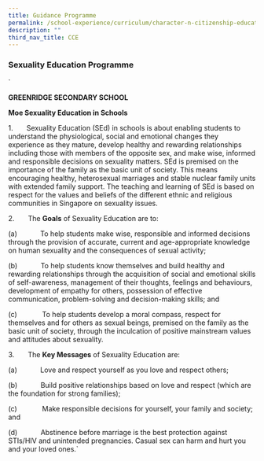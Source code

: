 ```yaml
---
title: Guidance Programme
permalink: /school-experience/curriculum/character-n-citizenship-education/guidance-programme/
description: ""
third_nav_title: CCE
---
```

### Sexuality Education Programme

`         <!-- /\* Font Definitions \*/ @font-face {font-family:SimSun; panose-1:2 1 6 0 3 1 1 1 1 1; mso-font-alt:宋体; mso-font-charset:134; mso-generic-font-family:auto; mso-font-pitch:variable; mso-font-signature:3 680460288 22 0 262145 0;} @font-face {font-family:"Cambria Math"; panose-1:2 4 5 3 5 4 6 3 2 4; mso-font-charset:0; mso-generic-font-family:roman; mso-font-pitch:variable; mso-font-signature:-536869121 1107305727 33554432 0 415 0;} @font-face {font-family:"\\@SimSun"; panose-1:2 1 6 0 3 1 1 1 1 1; mso-font-charset:134; mso-generic-font-family:auto; mso-font-pitch:variable; mso-font-signature:3 680460288 22 0 262145 0;} /\* Style Definitions \*/ p.MsoNormal, li.MsoNormal, div.MsoNormal {mso-style-unhide:no; mso-style-qformat:yes; mso-style-parent:""; margin:0mm; mso-pagination:widow-orphan; font-size:12.0pt; font-family:"Times New Roman",serif; mso-fareast-font-family:SimSun; mso-ansi-language:EN-GB;} p {mso-style-unhide:no; mso-style-link:"Normal \\(Web\\) Char"; mso-margin-top-alt:auto; margin-right:0mm; mso-margin-bottom-alt:auto; margin-left:0mm; mso-pagination:widow-orphan; font-size:12.0pt; font-family:"Times New Roman",serif; mso-fareast-font-family:SimSun; mso-ansi-language:EN-GB;} span.NormalWebChar {mso-style-name:"Normal \\(Web\\) Char"; mso-style-unhide:no; mso-style-locked:yes; mso-style-parent:""; mso-style-link:"Normal \\(Web\\)"; mso-ansi-font-size:12.0pt; mso-bidi-font-size:12.0pt; mso-ansi-language:EN-GB; mso-fareast-language:ZH-CN;} .MsoChpDefault {mso-style-type:export-only; mso-default-props:yes; font-size:10.0pt; mso-ansi-font-size:10.0pt; mso-bidi-font-size:10.0pt; mso-fareast-font-family:SimSun; mso-ansi-language:EN-SG; mso-fareast-language:EN-SG;} @page WordSection1 {size:612.0pt 792.0pt; margin:72.0pt 72.0pt 72.0pt 72.0pt; mso-header-margin:36.0pt; mso-footer-margin:36.0pt; mso-paper-source:0;} div.WordSection1 {page:WordSection1;} /\* List Definitions \*/ @list l0 {mso-list-id:787161612; mso-list-type:hybrid; mso-list-template-ids:-1864192798 -858195810 -1 -1 -1 -1 -1 -1 -1 -1;} @list l0:level1 {mso-level-number-format:alpha-lower; mso-level-text:"\\(%1\\)"; mso-level-tab-stop:72.0pt; mso-level-number-position:left; margin-left:72.0pt; text-indent:-36.0pt; text-decoration:none; text-underline:none;} @list l0:level2 {mso-level-number-format:alpha-lower; mso-level-tab-stop:90.0pt; mso-level-number-position:left; margin-left:90.0pt; text-indent:-18.0pt;} @list l0:level3 {mso-level-number-format:roman-lower; mso-level-tab-stop:126.0pt; mso-level-number-position:right; margin-left:126.0pt; text-indent:-9.0pt;} @list l0:level4 {mso-level-tab-stop:162.0pt; mso-level-number-position:left; margin-left:162.0pt; text-indent:-18.0pt;} @list l0:level5 {mso-level-number-format:alpha-lower; mso-level-tab-stop:198.0pt; mso-level-number-position:left; margin-left:198.0pt; text-indent:-18.0pt;} @list l0:level6 {mso-level-number-format:roman-lower; mso-level-tab-stop:234.0pt; mso-level-number-position:right; margin-left:234.0pt; text-indent:-9.0pt;} @list l0:level7 {mso-level-tab-stop:270.0pt; mso-level-number-position:left; margin-left:270.0pt; text-indent:-18.0pt;} @list l0:level8 {mso-level-number-format:alpha-lower; mso-level-tab-stop:306.0pt; mso-level-number-position:left; margin-left:306.0pt; text-indent:-18.0pt;} @list l0:level9 {mso-level-number-format:roman-lower; mso-level-tab-stop:342.0pt; mso-level-number-position:right; margin-left:342.0pt; text-indent:-9.0pt;} @list l1 {mso-list-id:1753118562; mso-list-type:hybrid; mso-list-template-ids:-212027516 -540117400 -1 -1 -1 -1 -1 -1 -1 -1;} @list l1:level1 {mso-level-number-format:alpha-lower; mso-level-text:"\\(%1\\)"; mso-level-tab-stop:72.0pt; mso-level-number-position:left; margin-left:72.0pt; text-indent:-36.0pt; text-decoration:none; text-underline:none;} @list l1:level2 {mso-level-number-format:alpha-lower; mso-level-tab-stop:90.0pt; mso-level-number-position:left; margin-left:90.0pt; text-indent:-18.0pt;} @list l1:level3 {mso-level-number-format:roman-lower; mso-level-tab-stop:126.0pt; mso-level-number-position:right; margin-left:126.0pt; text-indent:-9.0pt;} @list l1:level4 {mso-level-tab-stop:162.0pt; mso-level-number-position:left; margin-left:162.0pt; text-indent:-18.0pt;} @list l1:level5 {mso-level-number-format:alpha-lower; mso-level-tab-stop:198.0pt; mso-level-number-position:left; margin-left:198.0pt; text-indent:-18.0pt;} @list l1:level6 {mso-level-number-format:roman-lower; mso-level-tab-stop:234.0pt; mso-level-number-position:right; margin-left:234.0pt; text-indent:-9.0pt;} @list l1:level7 {mso-level-tab-stop:270.0pt; mso-level-number-position:left; margin-left:270.0pt; text-indent:-18.0pt;} @list l1:level8 {mso-level-number-format:alpha-lower; mso-level-tab-stop:306.0pt; mso-level-number-position:left; margin-left:306.0pt; text-indent:-18.0pt;} @list l1:level9 {mso-level-number-format:roman-lower; mso-level-tab-stop:342.0pt; mso-level-number-position:right; margin-left:342.0pt; text-indent:-9.0pt;} ol {margin-bottom:0mm;} ul {margin-bottom:0mm;} -->

**GREENRIDGE SECONDARY SCHOOL**

**Moe Sexuality Education in Schools**

1.&nbsp;&nbsp;&nbsp;&nbsp;&nbsp;&nbsp; Sexuality Education (SEd) in schools is about enabling students to understand the physiological, social and emotional changes they experience as they mature, develop healthy and rewarding relationships including those with members of the opposite sex, and make wise, informed and responsible decisions on sexuality matters. SEd is premised on the importance of the family as the basic unit of society. This means encouraging healthy, heterosexual marriages and stable nuclear family units with extended family support. The teaching and learning of SEd is based on respect for the values and beliefs of the different ethnic and religious communities in Singapore on sexuality issues.

2.&nbsp;&nbsp;&nbsp;&nbsp;&nbsp;&nbsp; The **Goals** of Sexuality Education are to:

(a)&nbsp;&nbsp;&nbsp;&nbsp;&nbsp;&nbsp;&nbsp;&nbsp;&nbsp;&nbsp;&nbsp; To help students make wise, responsible and informed decisions through the provision of accurate, current and age-appropriate knowledge on human sexuality and the consequences of sexual activity;

(b)&nbsp;&nbsp;&nbsp;&nbsp;&nbsp;&nbsp;&nbsp;&nbsp;&nbsp;&nbsp;&nbsp; To help students know themselves and build healthy and rewarding relationships through the acquisition of social and emotional skills of self-awareness, management of their thoughts, feelings and behaviours, development of empathy for others, possession of effective communication, problem-solving and decision-making skills; and

(c)&nbsp;&nbsp;&nbsp;&nbsp;&nbsp;&nbsp;&nbsp;&nbsp;&nbsp;&nbsp;&nbsp;&nbsp; To help students develop a moral compass, respect for themselves and for others as sexual beings, premised on the family as the basic unit of society, through the inculcation of positive mainstream values and attitudes about sexuality.

3.&nbsp;&nbsp;&nbsp;&nbsp;&nbsp;&nbsp; The **Key Messages** of Sexuality Education are:

(a)&nbsp;&nbsp;&nbsp;&nbsp;&nbsp;&nbsp;&nbsp;&nbsp;&nbsp;&nbsp;&nbsp; Love and respect yourself as you love and respect others;

(b)&nbsp;&nbsp;&nbsp;&nbsp;&nbsp;&nbsp;&nbsp;&nbsp;&nbsp;&nbsp;&nbsp; Build positive relationships based on love and respect (which are the foundation for strong families);

(c)&nbsp;&nbsp;&nbsp;&nbsp;&nbsp;&nbsp;&nbsp;&nbsp;&nbsp;&nbsp;&nbsp;&nbsp; Make responsible decisions for yourself, your family and society; and

(d)&nbsp;&nbsp;&nbsp;&nbsp;&nbsp;&nbsp;&nbsp;&nbsp;&nbsp;&nbsp;&nbsp; Abstinence before marriage is the best protection against STIs/HIV and unintended pregnancies. Casual sex can harm and hurt you and your loved ones.`